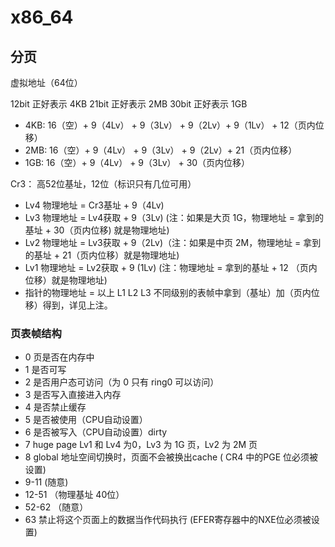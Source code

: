 # x86_64

## 分页

虚拟地址（64位）

12bit 正好表示 4KB
21bit 正好表示 2MB
30bit 正好表示 1GB

- 4KB: 16（空）+ 9（4Lv） + 9（3Lv） + 9（2Lv）+ 9（1Lv） + 12（页内位移）
- 2MB: 16（空）+ 9（4Lv） + 9（3Lv） + 9（2Lv）+ 21（页内位移）
- 1GB: 16（空）+ 9（4Lv） + 9（3Lv） + 30（页内位移）

Cr3： 高52位基址，12位（标识只有几位可用）

- Lv4 物理地址 = Cr3基址 + 9（4Lv)
- Lv3 物理地址 = Lv4获取 + 9（3Lv) (注：如果是大页 1G，物理地址 = 拿到的基址 + 30（页内位移) 就是物理地址)
- Lv2 物理地址 = Lv3获取 + 9（2Lv)（注：如果是中页 2M，物理地址 = 拿到的基址 + 21（页内位移）就是物理地址)
- Lv1 物理地址 = Lv2获取 + 9 (1Lv) (注：物理地址 = 拿到的基址 + 12 （页内位移）就是物理地址)
- 指针的物理地址 = 以上 L1 L2 L3 不同级别的表帧中拿到（基址）加（页内位移）得到，详见上注。

### 页表帧结构

- 0 页是否在内存中
- 1 是否可写
- 2 是否用户态可访问（为 0 只有 ring0 可以访问）
- 3 是否写入直接进入内存
- 4 是否禁止缓存
- 5 是否被使用（CPU自动设置）
- 6 是否被写入（CPU自动设置）dirty
- 7 huge page Lv1 和 Lv4 为0，Lv3 为 1G 页，Lv2 为 2M 页
- 8 global 地址空间切换时，页面不会被换出cache ( CR4 中的PGE 位必须被设置)
- 9-11  (随意)
- 12-51 （物理基址 40位）
- 52-62 （随意）
- 63 禁止将这个页面上的数据当作代码执行 (EFER寄存器中的NXE位必须被设置)
